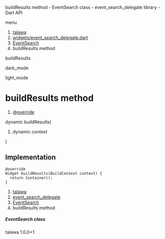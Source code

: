 




buildResults method - EventSearch class - event\_search\_delegate library - Dart API







menu

1. [talawa](../../index.html)
2. [widgets/event\_search\_delegate.dart](../../file-___home_harshil_Desktop_open-source_palisadoes_talawa_lib_widgets_event_search_delegate/)
3. [EventSearch](../../file-___home_harshil_Desktop_open-source_palisadoes_talawa_lib_widgets_event_search_delegate/EventSearch-class.html)
4. buildResults method

buildResults


dark\_mode

light\_mode




# buildResults method


1. @[override](https://api.flutter.dev/flutter/dart-core/override-constant.html)

dynamic
buildResults(

1. dynamic context

)

## Implementation

```
@override
Widget buildResults(BuildContext context) {
  return Container();
}
```

 


1. [talawa](../../index.html)
2. [event\_search\_delegate](../../file-___home_harshil_Desktop_open-source_palisadoes_talawa_lib_widgets_event_search_delegate/)
3. [EventSearch](../../file-___home_harshil_Desktop_open-source_palisadoes_talawa_lib_widgets_event_search_delegate/EventSearch-class.html)
4. buildResults method

##### EventSearch class





talawa
1.0.0+1






